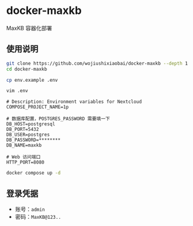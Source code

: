 # docker-maxkb

MaxKB 容器化部署

## 使用说明

```sh
git clone https://github.com/wojiushixiaobai/docker-maxkb --depth 1
cd docker-maxkb
```

```sh
cp env.example .env
```

```sh
vim .env
```

```vim
# Description: Environment variables for Nextcloud
COMPOSE_PROJECT_NAME=1p

# 数据库配置，POSTGRES_PASSWORD 需要填一下
DB_HOST=postgresql
DB_PORT=5432
DB_USER=postgres
DB_PASSWORD=********
DB_NAME=maxkb

# Web 访问端口
HTTP_PORT=8080
```

```sh
docker compose up -d
```

## 登录凭据

- 账号：`admin`
- 密码：`MaxKB@123..`

